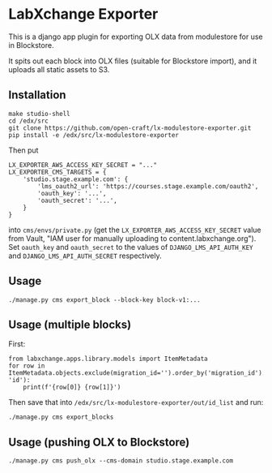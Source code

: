 LabXchange Exporter
===================

This is a django app plugin for exporting OLX data from modulestore for use in Blockstore.

It spits out each block into OLX files (suitable for Blockstore import), and it uploads all static assets to S3.


## Installation

```
make studio-shell
cd /edx/src
git clone https://github.com/open-craft/lx-modulestore-exporter.git
pip install -e /edx/src/lx-modulestore-exporter
```

Then put

```
LX_EXPORTER_AWS_ACCESS_KEY_SECRET = "..."
LX_EXPORTER_CMS_TARGETS = {
    'studio.stage.example.com': {
        'lms_oauth2_url': 'https://courses.stage.example.com/oauth2',
        'oauth_key': '...',
        'oauth_secret': '...',
    }
}

```

into `cms/envs/private.py` (get the `LX_EXPORTER_AWS_ACCESS_KEY_SECRET` value from Vault, "IAM user for manually uploading to content.labxchange.org"). Set `oauth_key` and `oauth_secret` to the values of `DJANGO_LMS_API_AUTH_KEY` and `DJANGO_LMS_API_AUTH_SECRET` respectively.

## Usage

```
./manage.py cms export_block --block-key block-v1:...
```

## Usage (multiple blocks)

First:

```
from labxchange.apps.library.models import ItemMetadata
for row in ItemMetadata.objects.exclude(migration_id='').order_by('migration_id').values_list('migration_id', 'id'):
    print(f'{row[0]} {row[1]}')
```

Then save that into `/edx/src/lx-modulestore-exporter/out/id_list` and run:

```
./manage.py cms export_blocks
```

## Usage (pushing OLX to Blockstore)

```
./manage.py cms push_olx --cms-domain studio.stage.example.com
```
